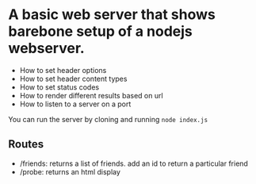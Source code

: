 # A basic web server that shows barebone setup of a nodejs webserver.

- How to set header options
- How to set header content types
- How to set status codes
- How to render different results based on url
- How to listen to a server on a port

You can run the server by cloning and running `node index.js`

## Routes

- /friends: returns a list of friends. add an id to return a particular friend
- /probe: returns an html display
